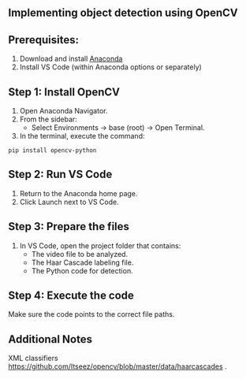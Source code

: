 ## Implementing object detection using OpenCV


## Prerequisites:
1. Download and install [Anaconda]((https://www.anaconda.com/download))
2. Install VS Code (within Anaconda options or separately)

## Step 1: Install OpenCV
1. Open Anaconda Navigator.
2. From the sidebar:
   - Select Environments -> base (root) -> Open Terminal.
3. In the terminal, execute the command:
 ````
 pip install opencv-python
 ````

## Step 2: Run VS Code
1. Return to the Anaconda home page.
2. Click Launch next to VS Code.

## Step 3: Prepare the files
1. In VS Code, open the project folder that contains:
   - The video file to be analyzed.
   - The Haar Cascade labeling file.
   - The Python code for detection.

## Step 4: Execute the code
 Make sure the code points to the correct file paths.


## Additional Notes
 XML classifiers https://github.com/Itseez/opencv/blob/master/data/haarcascades .



